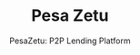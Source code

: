 ---
layout: project
tags: [Startup, SaaS, USSD, Payments]
thumbnail: "showcase_pesazetu.jpg"
description: "Pesa Zetu is a crowdfunding platform that aims to give borrowers small loans for business, health and educational purposes."
subtitle: "PesaZetu: P2P Lending Platform"
title:  "Pesa Zetu"
slides:
- pesazetu1.jpg
- pesazetu2.jpg
- pesazetu3.jpg
- pesazetu4.jpg
- pesazetu5.jpg
- pesazetu6.jpg
client: PezaZetu
partners: <a href="http://busaracenter.org/">Busara Center</a>, <a href="http://fsdkenya.org/">FSD Kenya</a>, <a href="https://www.transunion.com/">TransUnion</a>, <a href="http://musonisystem.com/">Musoni</a>, <a href="https://www.firstaccessmarket.com/">First Access</a>, <a href="http://cgap.org/">CGAP</a>, <a href="http://www.ciskenya.co.ke/">CIS Kenya</a>, <a href="http://www.research.ibm.com/labs/africa/">IBM Research</a>
tasks: Web development, UI and UX Design, API development, USSD
project_url: http://app.pesazetu.co
challenge: The opportunity and finance gap in Africa needs bridging. Kenyans being entrepreneurial in nature, are diligent in building businesses that serve critical customer bases with essential services albeit mostly in the informal, undocumented sector. However, lack of financial access instigates challenges for entrepreneurs taking away their ability to ride on opportunities. 
goals:
- Build a peer to peer market connecting individual borrowers and lenders
- Create a seamless customer journey through all channels with MPESA as the initial mode of payment
- Manage multiple integrations and inputs into the loan process for scoring
- Create a real-time loan application, funding and disburement workflow
solution: Pesa Zetu is a crowdfunding platform that aims to give borrowers small loans for business, health and educational purposes. The funding sources come from individual lenders on the platform and uses MPESA for the disbursements of loans and collections of repayments. Each borrower goes through risk profiling where multiple datapoint are used to assess the borrowers credit worthiness and debt burden capacity. These data points combine information from MPESA, Government database, Credit Reference Bureau and behavioural user generated data; more than 2000 individual datapoints per borrower. Using a state of the art credit risk model, Pesa Zetu then offers the best loans to our borrowers. Lender can lend manually by picking the loans they want or can set up preferences for automated lending allocation. This automatically allocates funds to loans and automatically recycles repayments based on the lenders risk profile settings.
results: Pesa Zetu was built on Ruby on rails with web, USSD and API interfaces. It successfully integrates with MPESA, Credit reference Bureau, Govermnet database(IPRS), Collection management system and Scoring algorithm to offer real-time loan approvals and disbursements.
testimonial: Working on PesaZetu has been one of the most challenging and exciting moments of my career. We started off with a dream, aiming to disrupt the lending and credit industry. We were the first in the subsaharan region to offer a truely peer to peer lending experience. I truely commend zegetech for pulling this one off. If there's any one team that can do it (and by it i mean that system that seems next to impossible), its zegetech
testifier_image: profile-titus.jpg
testifier_name: Titus Nderitu
testifier_role: UI / UX Designer
testifier_company: Digital Brush, Loughborough UK
---